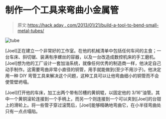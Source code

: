 # 制作一个工具来弯曲小金属管

> 原文:[https://hack aday . com/2013/01/21/build-a-tool-to-bend-small-metal-tubes/](https://hackaday.com/2013/01/21/building-a-tool-to-bend-small-metal-tubes/)

![tube](../Images/691cdde46af985a299fd47379d6c8d7a.png)

[Joel]正在建立一个非常好的工作室。在他的机械清单中包括任何车间的主食；一台车床、斜切锯、装满有序螺丝的容器，以及一台改造成数控机床的手工磨机。[Joel]想为他的工厂设计一套加油系统，就像任何优秀的制造商一样，他决定自己动手制作。这需要弯曲非常小直径的铜管，用手就能做到(至少不用沙子)。他决定用一种 DIY 弯管工具来解决这个问题，这种工具可以让他弯曲细小的铜管而不会使管壁坍塌。

[Joel]打开他的车床，加工出两个带有凹槽的黄铜辊，以固定他的 3/16″油管。其中一个黄铜滚轮连接到一个手柄上，而另一个则连接到一个可以夹到[Joel]的台钳上的滑轮上。将一些管子穿过滚筒后，[Joel]能够精确地弯曲它，在小半径弯曲处只有一点点塌陷。